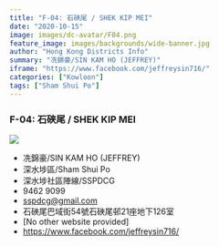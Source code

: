 ```yaml
---
title: "F-04: 石硤尾 / SHEK KIP MEI"
date: "2020-10-15"
image: images/dc-avatar/F04.png
feature_image: images/backgrounds/wide-banner.jpg
author: "Hong Kong Districts Info"
summary: "冼錦豪/SIN KAM HO (JEFFREY)"
iframe: "https://www.facebook.com/jeffreysin716/"
categories: ["Kowloon"]
tags: ["Sham Shui Po"]
---
```


### F-04: 石硤尾 / SHEK KIP MEI  
![](/images/dc-avatar/F04.png)  

 - 冼錦豪/SIN KAM HO (JEFFREY)  
 - 深水埗區/Sham Shui Po  
 - 深水埗社區陣線/SSPDCG  
 - 9462 9099  
 - sspdcg@gmail.com  
 - 石硤尾巴域街54號石硤尾邨21座地下126室  
 - [No other website provided]  
 - https://www.facebook.com/jeffreysin716/
